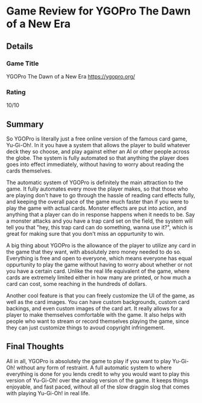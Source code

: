 # Game Review for YGOPro The Dawn of a New Era 

## Details

### Game Title
YGOPro The Dawn of a New Era 
https://ygopro.org/ 

### Rating
10/10

## Summary
So YGOPro is literally just a free online version of the famous card game, Yu-Gi-Oh!.  In it you have a system that allows the 
player to build whatever deck they so choose, and play against either an AI or other people across the globe.  The system
is fully automated so that anything the player does goes into effect immediately, without having to worry about reading the
cards themselves.

The automatic system of YGOPro is definitely the main attraction to the game.  It fully automates every move the player makes, 
so that those who are playing don't have to go through the hassle of reading card effects fully, and keeping the overall pace
of the game much faster than if you were to play the game with actual cards.  Monster effects are put into action, and anything
that a player can do in response happens when it needs to be.  Say a monster attacks and you have a trap card set on the field, 
the system will tell you that "hey, this trap card can do something, wanna use it?", which is great for making sure that you don't
miss an oppurtunity to win.

A big thing about YGOPro is the allowance of the player to utilize any card in the game that they want, with absolutely zero
money needed to do so.  Everything is free and open to everyone, which means everyone has equal oppurtunity to play the game
without having to worry about whether or not you have a certain card.  Unlike the real life equivalent of the game, where cards
are extremely limited either in how many are printed, or how much a card can cost, some reaching in the hundreds of dollars.

Another cool feature is that you can freely customize the UI of the game, as well as the card images.  You can have custom 
backgrounds, custom card backings, and even custom images of the card art.  It really allows for a player to make themselves 
comfortable with the game.  It also helps with people who want to stream or record themselves playing the game, since they can
just customize things to avoud copyright infringement.

## Final Thoughts
All in all, YGOPro is absolutely the game to play if you want to play Yu-Gi-Oh! without any form of restraint.  A full automatic 
system to where everything is done for you lends credit to why you would want to play this version of Yu-Gi-Oh! over the 
analog version of the game.  It keeps things enjoyable, and fast paced, without all of the slow draggin slog that comes
with playing Yu-Gi-Oh! in real life.

